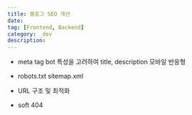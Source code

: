 ```yaml
---
title: 블로그 SEO 개선
date:
tag: [Frontend, Backend]
category: _dev
description:
---
```


- meta tag
  bot 특성을 고려하여 title, description
  모바일 반응형

- robots.txt sitemap.xml
- URL 구조 및 최적화
- soft 404
